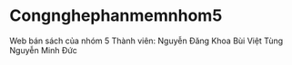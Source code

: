 # Congnghephanmemnhom5
Web bán sách của nhóm 5 
Thành viên:
Nguyễn Đăng Khoa
Bùi Việt Tùng
Nguyễn Minh Đức
